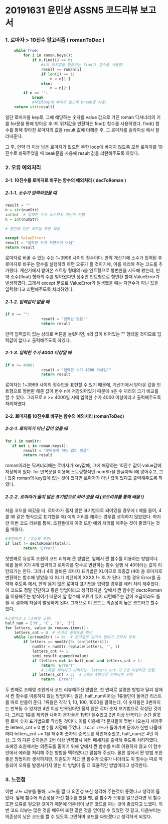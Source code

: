# 20191631 윤민상 ASSN5 코드리뷰 보고서

### 1. 로마자 > 10진수 알고리즘 ( romanToDec )

```python
    while True:
        for i in roman.keys():
            if n.find(i) == 0:
                #i의 위치값을 반환하는 find() 함수를 사용함!
                result += roman[i]
                if len(i) == 1:
                    n = n[1:]
                else:
                    n = n[2:]
        if n == '':
            break
            #무한loop에 빠지지 않도록 break문 사용!
    return str(result)
```

 일단 로마자를 key로, 그에 해당하는 숫자를 value 값으로 가진 roman 딕셔너리의 키를 for문을 통해 받아온 후 i의 위치값을 반환하는 find() 함수를 사용하였다. find() 함수를 통해  찾아진 로마자의 값을 result 값에 더해준 후, 그 로마자를 슬라이싱 해서 잘라내준다.

그 후, 만약 더 이상 남은 로마자가 없으면 무한 loop에 빠지지 않도록 모든 로마자를 10진수로 바꿔주었을 때 beak문을 사용해  result 값을 리턴해주도록 하였다.





### 2.  오류 예외처리

#### 2-1. 10진수를 로마자로 바꾸는 함수의 예외처리 ( decToRoman )

##### 2-1-1. 소수가 입력되었을 때

```python
result = ""
n = str(numStr)
int(n)  # 입력한 수가 소수인지 아닌지 판별
n = int(numStr)
            
# 중간에 다른 코드들 또한 있음 
            
except ValueError:
result = "입력한 수가 자연수가 아님"
return result
```

로마자로 바꿀 수 있는 수는 1~3999 사이의 정수이다. 만약 계산기에 소수가 입력된 후 로마자로 바꾸는 함수를 실행하려 하면 오류가 뜰 것이기에, 이를 처리해 주는 코드를 추가했다. 계산기에서 받아온 스트링 형태의 n을 인트형으로 형변한을 시도해 봤는데,  만약 소수(float) 형태의 수를 받아왔다면 정수인 인트형으로 형변환 할때 ValueError가 발생하였다. 그래서 except 문으로 ValueError가 발생했을 때는 자연수가 아닌 값을 입력했다고 리턴해주도록 처리하였다.

##### 2-1-2. 입력값이 없을 때

```python
if n == "":
                result = "입력값 없음!"
                return result
```

만약 입력값이 없는 상태로 버튼을 눌렀다면, n의 값이 비어있는 "" 형태일 것이므로 입력값이 없다고 출력해주도록 하였다.

##### 2-1-3. 입력한 수가 4000 이상일 때

```python
if n >= 4000:
                result = "입력한 수가 4000 이상임!"
                return result
```

로마자는 1~3999 사이의 정수만을 표현할 수 있기 때문에, 계산기에서 받아온 값을 인트형으로 형변환 해준 값이 변수 n에 저장되어있기 때문에 n은 수 끼리의 크기 비교를 할 수 있다. 그러므로 n >= 4000일 시에 입력한 수가 4000 이상이라고 출력해주도록 처리하였다.



#### 2-2. 로마자를 10진수로 바꾸는 함수의 예외처리 (romanToDec)

##### 2-2-1. 로마자가 아닌 값이 있을 때

```python
for i in numStr:
   if not i in roman.keys():
    	result = "로마숫자 아닌 값이 있음"
        return result
```

roman이라는 딕셔너리에는 로마자가 key값에, 그에 해당하는 10진수 값이 value값에 저장되어 있다. for 반복문을 이용해 스트링형식인 numStr을 한글자씩 i에 넣어주고, 그 i 값중 roman의 key값에 없는 것이 있다면 로마자가 아닌 값이 있다고 출력해주도록 하였다.

##### 2-2-2. 로마자가 옳지 않은 표기법으로 되어 있을 때 (코드리뷰를 통해 배움 !)

처음 코드를 짜갔을 때, 로마자가 옳지 않은 표기법으로 되어있을 경우에 ( 예를 들어, 4를 IIII 같은 형식으로 표기했을 때) 예외 처리를 해주는 경우를 생각하지 않았었다. 하지만 이번 코드 리뷰를 통해, 조원들에게 이것 또한 예외 처리를 해주는 것이 좋겠다는 것을 배웠다.



```python
#조원의견 1 (유상록 조원) 
if last != dectoRoman(total):
        return 'Error!'
```

첫번째로 유상록 조원이 코드 리뷰해 준 방법은, 앞에서 짠 함수를 이용하는 방법이다. 예를 들어 X가 4개 입력되고 로마자를 함수로 변환하는 함수 실행 시 40이라는 값이 리턴되기는 한다. 그러나 4의 올바른 로마자 표기법은 XL이므로 최종값 (40) 을 로마자로 변환하는 함수에 넣었을 때 XL가 리턴되어 XXXX != XL가 된다. 그럴 경우 Error를 출력해 주도록 해서, 만약 옳지 않은 로마자 표기법을 입력할 경우를 에러 처리 해주었다. 이 코드도 정말 간단하고 좋은 방법이라고 생각했지만, 앞에서 짠 함수인 dectoRoman 을 이용해주는 방식이기 때문에 앞 함수에 오류가 있어 리턴해주는 값이 조금이라도 틀릴 시 결과에 차질이 발생하게 된다. 그러므로 이 코드는 의존성이 높은 코드라고 할수 있다.



```python
#조원의견 2 (조혜영 조원)
half_num = ['M', 'C', 'X', 'I']
for letters, value in romans.items():
    letters_cnt = 0  # 숫자의 중복도를 확인
    while len(numStr) != 0:  # 문자열의 길이가 없어기 전까지 반복
        if letters == numStr[0: len(letters)]:
            numStr = numStr.replace(letters, '', 1)
            letters_cnt += 1
            semi_result.append(value)
            if (letters not in half_num) and letters_cnt > 1:
                return 'Error!'
                # 1류를 제외하고 나머지는 'letters_cnt'가 2번 이상이면 안됨.
            if letters_cnt > 3:  # 1류는 4번이상 반복되면 안됨
                return 'Error!'
```

두 번째로 조혜영 조원께서 코드 리뷰해주신 방법은, 첫 번째로 설명한 방법과 달리 앞에서 짠 함수를 이용하지 않는 방법이다. 일단, half_num이라는 1류들만이 들어간 리스트를 따로 만들어 준다. 1류들은 각각 1, 10, 100, 1000을 말하는데, 이 숫자들은 3번까지는 반복될 수 있지만 4번 이상 반복된다면 옳지 않은 로마 숫자 표기법으로 작성된 것이다. 그리고 1류를 제외한 나머지 문자들은 1번만 쓸수있고 2번 이상 반복되는 순간 잘못된 로마 숫자 표기법으로 작성된 것이다. 이를 이용해 각 문자들이 몇번 나오는지 세어주는 letters_cnt = 0 변수를 지정해 주었다. 그리고 코드가 돌아가며 문자가 한번 나올때마다 letters_cnt += 1을 해주며 숫자의 중복도를 확인해주었고, half_num은 4번 이상, 그 외 다른 숫자들은 2번 이상 반복할시 에러 메세지를 출력해 주도록 처리하였다. 조혜영 조원께서는 의존도를 줄이기 위해 앞에서 짠 함수를 따로 이용하지 않고 이 함수 안에서 에러를 처리해 주는 방법을 택하였다고 말씀해 주셨다. 물론 앞에서 짠 방법 또한 좋은 방법이라 생각하지만, 의존도가 적고 앞 함수가 오류가 나더라도 이 함수는 따로 작동되어 오류를 발생시키지 않는 이 방법이 좀 더 효율적인 방법이라고 생각한다.



### 3. 느낀점

이번 코드 리뷰를 통해, 코드를 짤 때 의존성 또한 생각해 주는것이 좋겠다고 생각이 들었다. 앞에 함수에 의존성을 가진 함수를 짰을 땐, 앞 함수가 오류를 일으킨다면 뒤 함수 또한 오류를 일으킬 것이기 때문에 의존성이 낮은 코드를 짜는 것이 좋겠다고 느꼈다. 이번 코드 리뷰는 많은 것을 배우며 또한 많은 것을 얻어갈 수 있었던 것 같고, 다음부터는 의존성이 낮은 코드를 짤 수 있도록 고민하며 코드를 짜보겠다고 생각하게 되었다.


